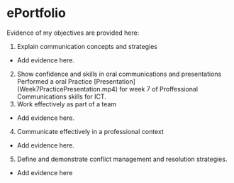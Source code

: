 # ePortfolio
Evidence of my objectives are provided here:
1. Explain communication concepts and strategies
- Add evidence here.
2. Show confidence and skills in oral communications and presentations
Performed a oral Practice [Presentation] (Week7PracticePresentation.mp4) for week 7 of Proffessional Communications skills for ICT. 
3. Work effectively as part of a team
- Add evidence here.
4. Communicate effectively in a professional context
- Add evidence here.
5. Define and demonstrate conflict management and resolution strategies.
- Add evidence here
